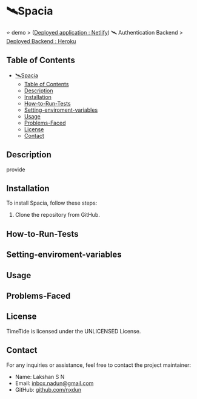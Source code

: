 #  🛰️Spacia
⭐ demo > ([Deployed application : Netlify](https://nasa-spacia.netlify.app/login))
🛰️ Authentication Backend > [Deployed Backend : Heroku](https://auth-server-x-fab950a2305f.herokuapp.com/)

## Table of Contents

- [🛰️Spacia](#️spacia)
  - [Table of Contents](#table-of-contents)
  - [Description](#description)
  - [Installation](#installation)
  - [How-to-Run-Tests](#how-to-run-tests)
  - [Setting-enviroment-variables](#setting-enviroment-variables)
  - [Usage](#usage)
  - [Problems-Faced](#problems-faced)
  - [License](#license)
  - [Contact](#contact)
## Description
  provide 
## Installation

To install Spacia, follow these steps:
  

1. Clone the repository from GitHub.

## How-to-Run-Tests

## Setting-enviroment-variables


## Usage

## Problems-Faced

## License

TimeTide is licensed under the UNLICENSED License.

## Contact

For any inquiries or assistance, feel free to contact the project maintainer:

- Name: Lakshan S N
- Email: [inbox.nadun@gmail.com](mailto:inbox.nadun@gmail.com)
- GitHub: [github.com/nxdun](https://github.com/nxdun)